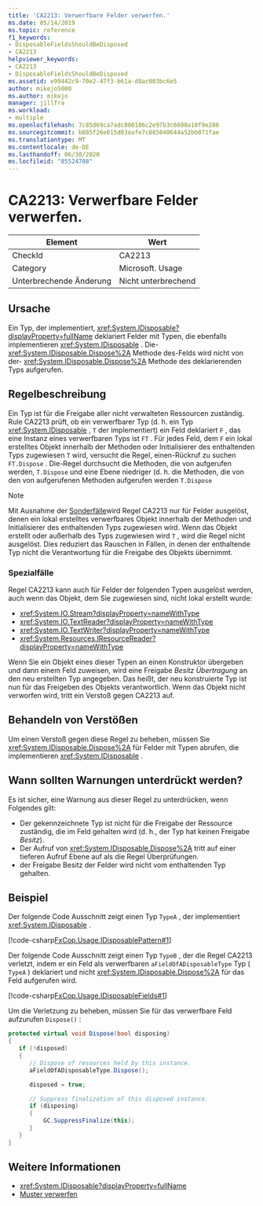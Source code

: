 ```yaml
---
title: 'CA2213: Verwerfbare Felder verwerfen.'
ms.date: 05/14/2019
ms.topic: reference
f1_keywords:
- DisposableFieldsShouldBeDisposed
- CA2213
helpviewer_keywords:
- CA2213
- DisposableFieldsShouldBeDisposed
ms.assetid: e99442c9-70e2-47f3-b61a-d8ac003bc6e5
author: mikejo5000
ms.author: mikejo
manager: jillfra
ms.workload:
- multiple
ms.openlocfilehash: 7c85d69ca7adc800186c2e97b3c6690a10f9e286
ms.sourcegitcommit: b885f26e015d03eafe7c885040644a52bb071fae
ms.translationtype: MT
ms.contentlocale: de-DE
ms.lasthandoff: 06/30/2020
ms.locfileid: "85524708"
---
```

# <a name="ca2213-disposable-fields-should-be-disposed"></a>CA2213: Verwerfbare Felder verwerfen.

|Element|Wert|
|-|-|
|CheckId|CA2213|
|Category|Microsoft. Usage|
|Unterbrechende Änderung|Nicht unterbrechend|

## <a name="cause"></a>Ursache

Ein Typ, der implementiert, <xref:System.IDisposable?displayProperty=fullName> deklariert Felder mit Typen, die ebenfalls implementieren <xref:System.IDisposable> . Die- <xref:System.IDisposable.Dispose%2A> Methode des-Felds wird nicht von der- <xref:System.IDisposable.Dispose%2A> Methode des deklarierenden Typs aufgerufen.

## <a name="rule-description"></a>Regelbeschreibung

Ein Typ ist für die Freigabe aller nicht verwalteten Ressourcen zuständig. Rule CA2213 prüft, ob ein verwerfbarer Typ (d. h. ein Typ <xref:System.IDisposable> , `T` der implementiert) ein Feld deklariert `F` , das eine Instanz eines verwerfbaren Typs ist `FT` . Für jedes Feld, dem `F` ein lokal erstelltes Objekt innerhalb der Methoden oder Initialisierer des enthaltenden Typs zugewiesen `T` wird, versucht die Regel, einen-Rückruf zu suchen `FT.Dispose` . Die-Regel durchsucht die Methoden, die von aufgerufen werden, `T.Dispose` und eine Ebene niedriger (d. h. die Methoden, die von den von aufgerufenen Methoden aufgerufen werden `T.Dispose`

> [!NOTE]
> Mit Ausnahme der [Sonderfälle](#special-cases)wird Regel CA2213 nur für Felder ausgelöst, denen ein lokal erstelltes verwerfbares Objekt innerhalb der Methoden und Initialisierer des enthaltenden Typs zugewiesen wird. Wenn das Objekt erstellt oder außerhalb des Typs zugewiesen wird `T` , wird die Regel nicht ausgelöst. Dies reduziert das Rauschen in Fällen, in denen der enthaltende Typ nicht die Verantwortung für die Freigabe des Objekts übernimmt.

### <a name="special-cases"></a>Spezialfälle

Regel CA2213 kann auch für Felder der folgenden Typen ausgelöst werden, auch wenn das Objekt, dem Sie zugewiesen sind, nicht lokal erstellt wurde:

- <xref:System.IO.Stream?displayProperty=nameWithType>
- <xref:System.IO.TextReader?displayProperty=nameWithType>
- <xref:System.IO.TextWriter?displayProperty=nameWithType>
- <xref:System.Resources.IResourceReader?displayProperty=nameWithType>

Wenn Sie ein Objekt eines dieser Typen an einen Konstruktor übergeben und dann einem Feld zuweisen, wird eine Freigabe *Besitz Übertragung* an den neu erstellten Typ angegeben. Das heißt, der neu konstruierte Typ ist nun für das Freigeben des Objekts verantwortlich. Wenn das Objekt nicht verworfen wird, tritt ein Verstoß gegen CA2213 auf.

## <a name="how-to-fix-violations"></a>Behandeln von Verstößen

Um einen Verstoß gegen diese Regel zu beheben, müssen Sie <xref:System.IDisposable.Dispose%2A> für Felder mit Typen abrufen, die implementieren <xref:System.IDisposable> .

## <a name="when-to-suppress-warnings"></a>Wann sollten Warnungen unterdrückt werden?

Es ist sicher, eine Warnung aus dieser Regel zu unterdrücken, wenn Folgendes gilt:

- Der gekennzeichnete Typ ist nicht für die Freigabe der Ressource zuständig, die im Feld gehalten wird (d. h., der Typ hat keinen Freigabe *Besitz*).
- Der Aufruf von <xref:System.IDisposable.Dispose%2A> tritt auf einer tieferen Aufruf Ebene auf als die Regel Überprüfungen.
- der Freigabe Besitz der Felder wird nicht vom enthaltenden Typ gehalten.

## <a name="example"></a>Beispiel

Der folgende Code Ausschnitt zeigt einen Typ `TypeA` , der implementiert <xref:System.IDisposable> .

[!code-csharp[FxCop.Usage.IDisposablePattern#1](../code-quality/codesnippet/CSharp/ca2213-disposable-fields-should-be-disposed_1.cs)]

Der folgende Code Ausschnitt zeigt einen Typ `TypeB` , der die Regel CA2213 verletzt, indem er ein Feld als verwerfbaren `aFieldOfADisposableType` Typ ( `TypeA` ) deklariert und nicht <xref:System.IDisposable.Dispose%2A> für das Feld aufgerufen wird.

[!code-csharp[FxCop.Usage.IDisposableFields#1](../code-quality/codesnippet/CSharp/ca2213-disposable-fields-should-be-disposed_2.cs)]

Um die Verletzung zu beheben, müssen Sie für das verwerfbare Feld aufzurufen `Dispose()` :

```csharp
protected virtual void Dispose(bool disposing)
{
   if (!disposed)
   {
      // Dispose of resources held by this instance.
      aFieldOfADisposableType.Dispose();

      disposed = true;

      // Suppress finalization of this disposed instance.
      if (disposing)
      {
          GC.SuppressFinalize(this);
      }
   }
}
```

## <a name="see-also"></a>Weitere Informationen

- <xref:System.IDisposable?displayProperty=fullName>
- [Muster verwerfen](/dotnet/standard/design-guidelines/dispose-pattern)
